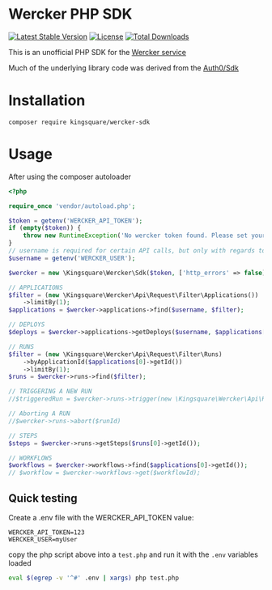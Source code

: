 # Wercker PHP SDK
[![Latest Stable Version](https://poser.pugx.org/kingsquare/wercker-sdk/v/stable?format=flat-square)](https://packagist.org/packages/kingsquare/wercker-sdk)
[![License](https://poser.pugx.org/kingsquare/wercker-sdk/license)](https://packagist.org/packages/kingsquare/wercker-sdk)
[![Total Downloads](https://poser.pugx.org/kingsquare/wercker-sdk/downloads)](https://packagist.org/packages/kingsquare/wercker-sdk)

This is an unofficial PHP SDK for the [Wercker service](https:www.wercker.com)

Much of the underlying library code was derived from the [Auth0/Sdk](https://github.com/auth0/auth0-PHP)

# Installation

``` composer require kingsquare/wercker-sdk ```

# Usage

After using the composer autoloader

```php
<?php

require_once 'vendor/autoload.php';

$token = getenv('WERCKER_API_TOKEN');
if (empty($token)) {
    throw new RuntimeException('No wercker token found. Please set your token as provided by Wercker (see https:devcenter.wercker.com/development/api/authentication/');
}
// username is required for certain API calls, but only with regards to the applications endpoint
$username = getenv('WERCKER_USER');

$wercker = new \Kingsquare\Wercker\Sdk($token, ['http_errors' => false]);

// APPLICATIONS
$filter = (new \Kingsquare\Wercker\Api\Request\Filter\Applications())
    ->limitBy(1);
$applications = $wercker->applications->find($username, $filter);

// DEPLOYS
$deploys = $wercker->applications->getDeploys($username, $applications[0]);

// RUNS
$filter = (new \Kingsquare\Wercker\Api\Request\Filter\Runs)
    ->byApplicationId($applications[0]->getId())
    ->limitBy(1);
$runs = $wercker->runs->find($filter);

// TRIGGERING A NEW RUN
//$triggeredRun = $wercker->runs->trigger(new \Kingsquare\Wercker\Api\Request\Run\Trigger($runs[0]->getPipeline()));

// Aborting A RUN
//$wercker->runs->abort($runId)

// STEPS
$steps = $wercker->runs->getSteps($runs[0]->getId());

// WORKFLOWS
$workflows = $wercker->workflows->find($applications[0]->getId());
// $workflow = $wercker->workflows->get($workflowId);
```

## Quick testing

Create a .env file with the WERCKER_API_TOKEN value:
```
WERCKER_API_TOKEN=123
WERCKER_USER=myUser
```
copy the php script above into a `test.php` and run it with the `.env` variables loaded
```bash
eval $(egrep -v '^#' .env | xargs) php test.php
```
